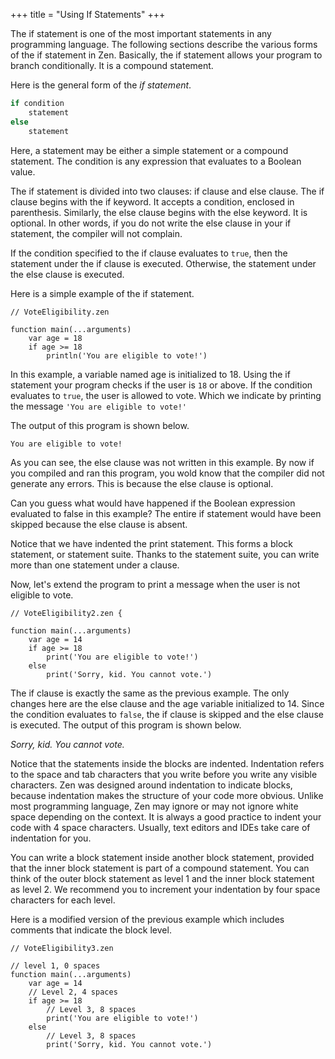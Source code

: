 +++
title = "Using If Statements"
+++

The if statement is one of the most important statements in any
programming language. The following sections describe the various
forms of the if statement in Zen.
Basically, the if statement allows your program to branch conditionally.
It is a compound statement.

Here is the general form of the *if statement*.

```java
if condition
    statement
else
    statement
```

Here, a statement may be either a simple statement or a compound
statement. The condition is any expression that evaluates to a Boolean
value.

The if statement is divided into two clauses: if clause and else clause.
The if clause begins with the if keyword. It accepts a condition,
enclosed in parenthesis. Similarly, the else clause begins with the else
keyword. It is optional. In other words, if you do not write the else clause
in your if statement, the compiler will not complain.

If the condition specified to the if clause evaluates to `true`, then the
statement under the if clause is executed. Otherwise, the statement
under the else clause is executed.

Here is a simple example of the if statement.

```
// VoteEligibility.zen

function main(...arguments)
    var age = 18
    if age >= 18
        println('You are eligible to vote!')
```

In this example, a variable named age is initialized to 18. Using the if
statement your program checks if the user is `18` or above. If the
condition evaluates to `true`, the user is allowed to vote. Which we
indicate by printing the message `'You are eligible to vote!'`

The output of this program is shown below.
```
You are eligible to vote!
```

As you can see, the else clause was not written in this example. By now
if you compiled and ran this program, you wold know that the compiler
did not generate any errors. This is because the else clause is optional.

Can you guess what would have happened if the Boolean expression
evaluated to false in this example? The entire if statement would have
been skipped because the else clause is absent.

Notice that we have indented the print statement. This forms a block statement,
or statement suite. Thanks to the statement suite, you can write more than one
statement under a clause.

Now, let's extend the program to print a message when the user is not
eligible to vote.

```
// VoteEligibility2.zen {

function main(...arguments)
    var age = 14
    if age >= 18
        print('You are eligible to vote!')
    else
        print('Sorry, kid. You cannot vote.')
```

The if clause is exactly the same as the previous example. The only
changes here are the else clause and the age variable initialized to 14.
Since the condition evaluates to `false`, the if clause is skipped and the
else clause is executed. The output of this program is shown below.

*Sorry, kid. You cannot vote.*

Notice that the statements inside the blocks are indented. Indentation
refers to the space and tab characters that you write before you write any
visible characters. Zen was designed around indentation to indicate blocks,
because indentation makes the structure of your code more obvious.
Unlike most programming language, Zen may ignore or may not ignore white space
depending on the context. It is always a good practice to indent your code with
4 space characters. Usually, text editors and IDEs take care of indentation for
you.

You can write a block statement inside another block statement, provided that
the inner block statement is part of a compound statement. You can think of the
outer block statement as level 1 and the inner block statement as level 2.
We recommend you to increment your indentation by four space characters for each
level.

Here is a modified version of the previous example which includes
comments that indicate the block level.

```
// VoteEligibility3.zen

// level 1, 0 spaces
function main(...arguments)
    var age = 14
    // Level 2, 4 spaces
    if age >= 18
        // Level 3, 8 spaces
        print('You are eligible to vote!')
    else
        // Level 3, 8 spaces
        print('Sorry, kid. You cannot vote.')
```